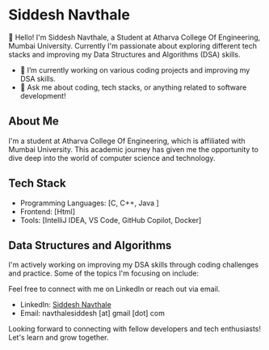 # Siddesh Navthale

👋 Hello! I'm Siddesh Navthale, a Student at Atharva College Of Engineering, Mumbai University. Currently I'm passionate about exploring different tech stacks and improving my Data Structures and Algorithms (DSA) skills.

- 🔭 I’m currently working on various coding projects and improving my DSA skills.
- 💬 Ask me about coding, tech stacks, or anything related to software development!

## About Me

I'm a student at Atharva College Of Engineering, which is affiliated with Mumbai University. This academic journey has given me the opportunity to dive deep into the world of computer science and technology.

## Tech Stack

- Programming Languages: [C, C++, Java ]
- Frontend: [Html]
- Tools: [IntelliJ IDEA, VS Code, GitHub Copilot, Docker]

## Data Structures and Algorithms

I'm actively working on improving my DSA skills through coding challenges and practice. Some of the topics I'm focusing on include:

Feel free to connect with me on LinkedIn or reach out via email.

- LinkedIn: [Siddesh Navthale](https://www.linkedin.com/in/siddesh-navthale-38b555230)
- Email: navthalesiddesh [at] gmail [dot] com

Looking forward to connecting with fellow developers and tech enthusiasts! Let's learn and grow together.
